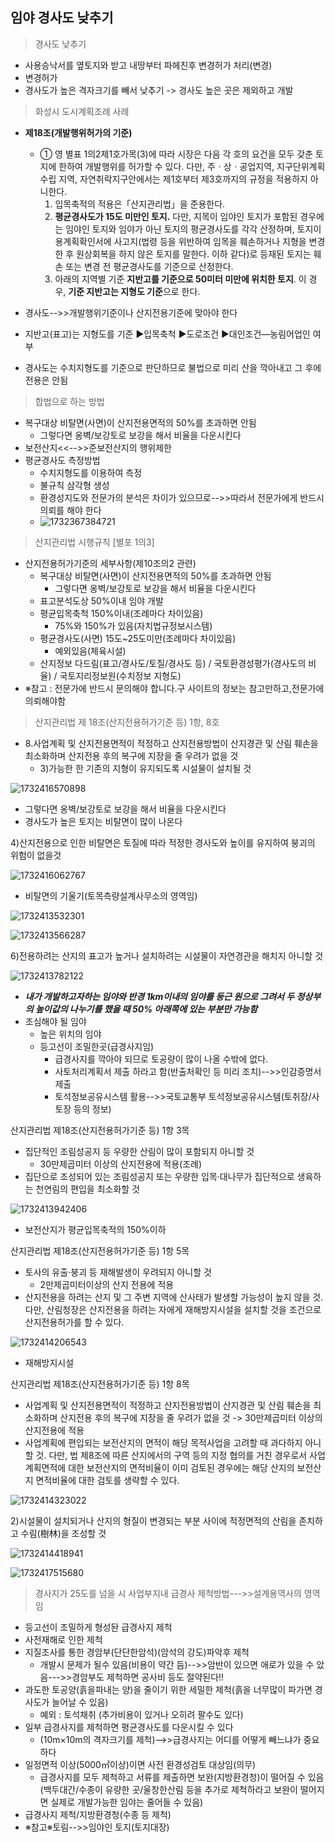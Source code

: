 ## 임야 경사도 낮추기

> 경사도 낮추기

* 사용승낙서를 옆토지와 받고 내땅부터 파헤친후 변경허가 처리(변경)
* 변경허가
* 경사도가 높은 격자크기를 빼서 낮추기 -> 경사도 높은 곳은 제외하고 개발

> 화성시 도시계획조례 사례

* **제18조(개발행위허가의 기준)**

  * ① 영 별표 1의2제1호가목(3)에 따라 시장은 다음 각 호의 요건을 모두 갖춘 토지에 한하여 개발행위를 허가할 수 있다. 다만, 주ㆍ상ㆍ공업지역, 지구단위계획 수립 지역, 자연취락지구안에서는 제1호부터 제3호까지의 규정을 적용하지 아니한다.
    1. 입목축적의 적용은「산지관리법」을 준용한다.
    2. **평균경사도가 15도 미만인 토지.** 다만, 지목이 임야인 토지가 포함된 경우에는 임야인 토지와 임야가 아닌 토지의 평균경사도를 각각 산정하며, 토지이용계획확인서에 사고지(법령 등을 위반하여 임목을 훼손하거나 지형을 변경한 후 원상회복을 하지 않은 토지를 말한다. 이하 같다)로 등재된 토지는 훼손 또는 변경 전 평균경사도를 기준으로 산정한다.
    3. 아래의 지역별 기준 **지반고를 기준으로 50미터 미만에 위치한 토지**. 이 경우, **기준 지반고는 지형도 기준**으로 한다.
* 경사도-->>개발행위기준이나 산지전용기준에 맞아야 한다
* 지반고(표고)는 지형도를 기준 ▶입목축척 ▶도로조건 ▶대인조건—농림어업인 여부
* 경사도는 수치지형도를 기준으로 판단하므로 불법으로 미리 산을 깍아내고 그 후에 전용은 안됨

> 합법으로 하는 방법

* 복구대상 비탈면(사면)이 산지전용면적의 50%를 초과하면 안됨
  * 그렇다면 옹벽/보강토로 보강을 해서 비율을 다운시킨다
* 보전산지<<-->>준보전산지의 행위제한
* 평균경사도 측정방법
  * 수치지형도를 이용하여 측정
  * 불규칙 삼각형 생성
  * 환경성지도와 전문가의 분석은 차이가 있으므로-->>따라서 전문가에게 반드시 의뢰를 해야 한다
  * ![1732367384721](images/임야경사도낮추기/1732367384721.png)

> 산지관리법 시행규칙 [별포 1의3]

* 산지전용허가기준의 세부사항(제10조의2 관련)
  * 복구대상 비탈면(사면)이 산지전용면적의 50%를 초과하면 안됨
    * 그렇다면 옹벽/보강토로 보강을 해서 비율을 다운시킨다
  * 표고분석도상 50%이내 임야 개발
  * 평균입목축척 150%이내(조례마다 차이있음)
    * 75%와 150%가 있음(자치법규정보시스템)
  * 평균경사도(사면) 15도~25도미만(조례마다 차이있음)
    * 예외있음(체육시설)
  * 산지정보 다드림(표고/경사도/토질/경사도 등) / 국토환경성평가(경사도의 비율) / 국토지리정보원(수치정보 지형도)
* ※참고 : 전문가에 반드시 문의해야 합니다.구 사이트의 정보는 참고만하고,전문가에 의뢰해야함

> 산지관리법 제 18조(산지전용허가기준 등) 1항, 8호

* 8.사업계획 및 산지전용면적이 적정하고 산지전용방법이 산지경관 및 산림 훼손을 최소화하며 산지전용 후의 복구에 지장을 줄 우려가 없을 것
  * 3)가능한 한 기존의 지형이 유지되도록 시설물이 설치될 것

![1732416570898](images/임야경사도낮추기/1732416570898.png)

* 그렇다면 옹벽/보강토로 보강을 해서 비율을 다운시킨다
* 경사도가 높은 토지는 비탈면이 많이 나온다

4)산지전용으로 인한 비탈면은 토질에 따라 적정한 경사도와 높이를 유지하여 붕괴의 위험이 없을것

![1732416062767](images/임야경사도낮추기/1732416062767.png)

* 비탈면의 기울기(토목측량설계사무소의 영역임)

![1732413532301](images/임야경사도낮추기/1732413532301.png)

![1732413566287](images/임야경사도낮추기/1732413566287.png)

6)전용하려는 산지의 표고가 높거나 설치하려는 시설물이 자연경관을 해치지 아니할 것

![1732413782122](images/임야경사도낮추기/1732413782122.png)

* ***내가 개발하고자하는 임야와 반경 1km이내의 임야를 둥근 원으로 그려서 두 정상부의 높이값의 나누기를 했을 때 50% 아래쪽에 있는 부분만 가능함***
* 조심해야 될 임야
  * 높은 위치의 임야
  * 등고선이 조밀한곳(급경사지임)
    * 급경사지를 깍아야 되므로 토공량이 많이 나올 수밖에 없다.
    * 사토처리계획서 제출 하라고 함(반출처확인 등 미리 조치)-->>인감증명서 제출
    * 토석정보공유시스템 활용-->>국토교통부 토석정보공유시스템(토취장/사토장 등의 정보)

산지관리법 제18조(산지전용허가기준 등) 1항 3목

* 집단적인 조림성공지 등 우량한 산림이 많이 포함되지 아니할 것
  * 30만제곱미터 이상의 산지전용에 적용(조례)
* 집단으로 조성되어 있는 조림성공지 또는 우량한 입목·대나무가 집단적으로 생육하는 천연림의 편입을 최소화할 것

![1732413942406](images/임야경사도낮추기/1732413942406.png)

* 보전산지가 평균입목축적의 150%이하

산지관리법 제18조(산지전용허가기준 등) 1항 5목

* 토사의 유출·붕괴 등 재해발생이 우려되지 아니할 것
  * 2만제곱미터이상의 산지 전용에 적용
* 산지전용을 하려는 산지 및 그 주변 지역에 산사태가 발생할 가능성이 높지 않을 것. 다만, 산림청장은 산지전용을 하려는 자에게 재해방지시설을 설치할 것을 조건으로 산지전용허가를 할 수 있다.

![1732414206543](images/임야경사도낮추기/1732414206543.png)

* 재해방지시설

산지관리법 제18조(산지전용허가기준 등) 1항 8목

* 사업계획 및 산지전용면적이 적정하고 산지전용방법이 산지경관 및 산림 훼손을 최소화하며 산지전용 후의 복구에 지장을 줄 우려가 없을 것 -> 30만제곱미터 이상의 산지전용에 적용
* 사업계획에 편입되는 보전산지의 면적이 해당 목적사업을 고려할 때 과다하지 아니할 것. 다만, 법 제8조에 따른 산지에서의 구역 등의 지정 협의를 거친 경우로서 사업계획면적에 대한 보전산지의 면적비율이 이미 검토된 경우에는 해당 산지의 보전산지 면적비율에 대한 검토를 생략할 수 있다.

![1732414323022](images/임야경사도낮추기/1732414323022.png)

2)시설물이 설치되거나 산지의 형질이 변경되는 부분 사이에 적정면적의 산림을 존치하고 수림(樹林)을 조성할 것

![1732414418941](images/임야경사도낮추기/1732414418941.png)

![1732417515680](images/임야경사도낮추기/1732417515680.png)

> 경사지가 25도를 넘을 시 사업부지내 급경사 제척방법--->>설계용역사의 영역임

* 등고선이 조밀하게 형성돤 급경사지 제척
* 사전재해로 인한 제척
* 지질조사를 통한 경암부(단단한암석)(암석의 강도)파악후 제척
  * 개발시 문제가 될수 있음(비용이 약간 듬)-->>암반이 있으면 애로가 있을 수 았음--->>경암부도 제척하면 공사비 등도 절약된다!!
* 과도한 토공양(흙을파내는 양)을 줄이기 위한 세밀한 제척(흙을 너무많이 파가면 경사도가 늘어날 수 있음)
  * 예외 : 토석채취 (추가비용이 있거나 오히려 팔수도 있다)
* 일부 급경사지를 제척하면 평균경사도를 다운시킬 수 있다
  * (10m×10m의 격자크기를 제척)-->>급경사지는 어디를 어떻게 빼느냐가 중요하다
* 일정면적 이상(5000㎡이상)이면 사전 환경성검토 대상임(의무)
  * 급경사지를 모두 제척하고 서류를 제출하면 보완(지방환경청)이 떨어질 수 있음(백두대간/수종이 유량한 곳/울창한산림 등을 추가로 제척하라고 보완이 떨어지면 실제로 개발가능한 임야는 줄어들 수 있음)
* 급경사지 제척/지방환경청(수종 등 제척)
* ※참고※토림-->>임야인 토지(토지대장)
